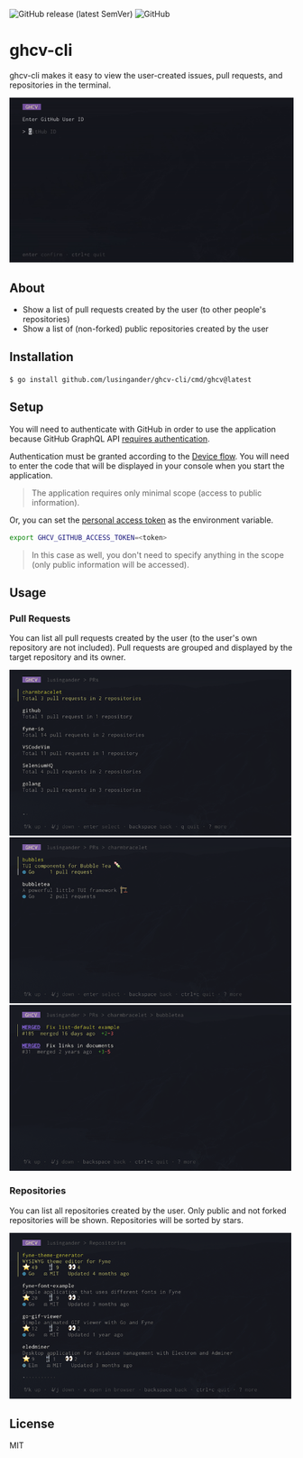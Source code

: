 ![GitHub release (latest SemVer)](https://img.shields.io/github/v/release/lusingander/ghcv-cli)
![GitHub](https://img.shields.io/github/license/lusingander/ghcv-cli)

# ghcv-cli

ghcv-cli makes it easy to view the user-created issues, pull requests, and repositories in the terminal.

<img src="./img/image.gif" width=600>

## About

- Show a list of pull requests created by the user (to other people's repositories)
- Show a list of (non-forked) public repositories created by the user

## Installation

`$ go install github.com/lusingander/ghcv-cli/cmd/ghcv@latest`

## Setup

You will need to authenticate with GitHub in order to use the application because GitHub GraphQL API [requires authentication](https://docs.github.com/en/graphql/guides/forming-calls-with-graphql#authenticating-with-graphql).

Authentication must be granted according to the [Device flow](https://docs.github.com/en/developers/apps/building-oauth-apps/authorizing-oauth-apps#device-flow). You will need to enter the code that will be displayed in your console when you start the application.

> The application requires only minimal scope (access to public information).

Or, you can set the [personal access token](https://docs.github.com/en/authentication/keeping-your-account-and-data-secure/creating-a-personal-access-token) as the environment variable.

```sh
export GHCV_GITHUB_ACCESS_TOKEN=<token>
```

> In this case as well, you don't need to specify anything in the scope (only public information will be accessed).

## Usage

### Pull Requests

You can list all pull requests created by the user (to the user's own repository are not included).
Pull requests are grouped and displayed by the target repository and its owner.

<img src="./img/pr-owner.png" width=500>
<img src="./img/pr-repo.png" width=500>
<img src="./img/pr-list.png" width=500>

### Repositories

You can list all repositories created by the user.
Only public and not forked repositories will be shown.
Repositories will be sorted by stars.

<img src="./img/repo.png" width=500>

## License

MIT
